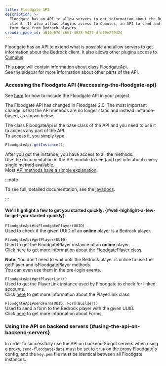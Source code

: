 ```yaml
---
title: Floodgate API
description: >-
  Floodgate has an API to allow servers to get information about the Bedrock
  client. It also allows plugins access to Cumulus, an API to send and collect
  form data from Bedrock players.
crowdin_page_id: a610e670-c667-4028-9d22-dfd79e299424
---
```


Floodgate has an API to extend what is possible and allow servers to get information about the Bedrock client. It also allows other plugins access to [Cumulus](/wiki/geyser/forms/)

This page will contain information about class FloodgateApi.  
See the sidebar for more information about other parts of the API.

### Accessing the Floodgate API {#accessing-the-floodgate-api}
See [here](/wiki/geyser/getting-started-with-the-api) for how to include the Floodgate API in your project.


The Floodgate API has changed in Floodgate 2.0. The most important change is that the API methods are no longer static and instead instance-based, as shown below.

The class FloodgateApi is the base class of the API and you need to use it to access any part of the API.  
To access it, you simply type:
```java
FloodgateApi.getInstance();
```

After you got the instance, you have access to all the methods.  
Use the documentation in the API module to see (and get info about) every single method available.  
Most [API methods have a simple explanation](https://github.com/GeyserMC/Floodgate/tree/master/api/src/main/java/org/geysermc/floodgate/api).

:::note

To see full, detailed documentation, see the [javadocs](https://repo.opencollab.dev/javadoc/maven-snapshots/org/geysermc/floodgate/api/latest).

:::

#### We'll highlight a few to get you started quickly: {#well-highlight-a-few-to-get-you-started-quickly}
`FloodgateApi#isFloodgatePlayer(UUID)`  
Used to check if the given UUID of an **online** player is a Bedrock player.

`FloodgateApi#getPlayer(UUID)`  
Used to get the FloodgatePlayer instance of an **online** player.  
Click [here](/wiki/floodgate/player/) to get more information about the FloodgatePlayer class.

**Note**: You don't need to wait until the Bedrock player is online to use the getPlayer and isFloodgatePlayer methods.  
You can even use them in the pre-login events.

`FloodgateApi#getPlayerLink()`  
Used to get the PlayerLink instance used by Floodgate to check for linked accounts.  
Click [here](/wiki/floodgate/linking/) to get more information about the PlayerLink class

`FloodgateApi#sendForm(UUID, Form(Builder))`  
Used to send a form to the Bedrock player with the given UUID.  
Click [here](/wiki/geyser/forms/) to get more information about Forms.

### Using the API on backend servers {#using-the-api-on-backend-servers}
In order to successfully use the API on backend Spigot servers when using a proxy, `send-floodgate-data` must be set to `true` on the proxy Floodgate's config, and the `key.pem` file must be identical between all Floodgate instances.

